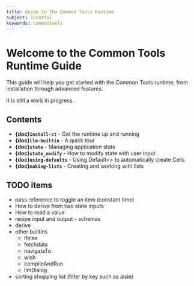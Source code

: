 ```yaml
---
title: Guide to the Common Tools Runtime
subject: Tutorial
keywords: commontools
---
```


# Welcome to the Common Tools Runtime Guide

This guide will help you get started with the Common Tools runtime, from
installation through advanced features.

It is still a work in progress.

## Contents

- **{doc}`install-ct`** - Get the runtime up and running
- **{doc}`llm-builtin`** - A quick tour
- **{doc}`state`** - Managing application state
- **{doc}`state_modify`** - How to modify state with user input
- **{doc}`using-defaults`** - Using Default<> to automatically create Cells
- **{doc}`making-lists`** - Creating and working with lists

## TODO items
- pass reference to toggle an item (constant time)
- How to derive from two state inputs
- How to read a value
- recipe input and output - schemas
- derive
- other builtins
  - ifelse
  - fetchdata
  - navigateTo
  - wish
  - compileAndRun
  - llmDialog
- sorting shopping list (filter by key such as aisle)
